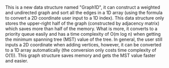 This is a new data structure named "Graph1D", it can construct a weighted and undirected graph and sort all the edges in a 1D array (using the formula to convert a 2D coordinate user input to a 1D index).
This data structure only stores the upper-right half of the graph (constructed by adjacency matrix) which saves more than half of the memory. What is more, it converts to a priority queue easily and has a time complexity of O(m log n) when getting the minimum spanning tree (MST) value of the tree.
In general, the user still inputs a 2D coordinate when adding vertices, however, it can be converted to a 1D array automatically (the conversion only costs time complexity of O(1)). This graph structure saves memory and gets the MST value faster and easier.
